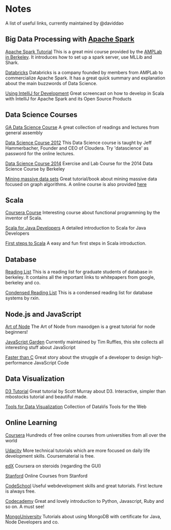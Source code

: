 Notes 
=====
A list of useful links, currently maintained by @daviddao

## Big Data Processing with [Apache Spark](https://spark.apache.org/)

[Apache Spark Tutorial](http://ampcamp.berkeley.edu/big-data-mini-course/index.html)
This is a great mini course provided by the [AMPLab in Berkeley](https://amplab.cs.berkeley.edu/). It introduces how to set up a spark server, use MLLib and Shark.

[Databricks](http://databricks.com/)
Databricks is a company founded by members from AMPLab to commercialize Apache Spark. It has a great quick summary and explanation about the main buzzwords of Data Science.

[Using IntelliJ for Development](http://bdgenomics.org/blog/2014/05/15/up-and-running-with-big-data-genomics/)
Great screencast on how to develop in Scala with IntelliJ for Apache Spark and its Open Source Products

## Data Science Courses

[GA Data Science Course](https://github.com/arahuja/GADS7)
A great collection of readings and lectures from general assembly

[Data Science Course 2012](http://datascienc.es/schedule/)
This Data Science course is taught by Jeff Hammerbacher, Founder and CEO of Cloudera. Try 'datascience' as password for the online lectures.

[Data Science Course 2014](https://github.com/daviddao/datascience-sp14)
Exercise and Lab Course for the 2014 Data Science Course by Berkeley

[Mining massive data sets](http://www.mmds.org/)
Great tutorial/book about mining massive data focused on graph algorithms.
A online course is also provided [here](https://www.coursera.org/course/mmds)


## Scala

[Coursera Course](https://www.coursera.org/course/progfun)
Interesting course about functional programming by the inventor of Scala.

[Scala for Java Developers](http://docs.scala-lang.org/tutorials/scala-for-java-programmers.html)
A detailed introduction to Scala for Java Developers

[First steps to Scala](http://www.artima.com/scalazine/articles/steps.html)
A easy and fun first steps in Scala introduction.


## Database 

[Reading List](http://www.cs286.net/home/reading-list)
This is a reading list for graduate students of database in berkeley. It contains all the important links to whitepapers from google, berkeley and co.

[Condensed Reading List](https://github.com/daviddao/db-readings)
This is a condensed reading list for database systems by rxin.


## Node.js and JavaScript

[Art of Node](https://github.com/daviddao/art-of-node)
The Art of Node from maxodgen is a great tutorial for node beginners!

[JavaScript Garden](http://bonsaiden.github.io/JavaScript-Garden/)
Currently maintained by Tim Ruffles, this site collects all interesting stuff about JavaScript

[Faster than C](https://github.com/felixge/faster-than-c)
Great story about the struggle of a developer to design high-performance JavaScript Code


## Data Visualization

[D3 Tutorial](http://alignedleft.com/tutorials/d3)
Great tutorial by Scott Murray about D3. Interactive, simpler than mbostocks tutorial and beautiful made.

[Tools for Data Visualization](http://selection.datavisualization.ch/)
Collection of DataVis Tools for the Web

## Online Learning 

[Coursera](http://coursera.org/)
Hundreds of free online courses from universities from all over the world

[Udacity](http://udacity.com/)
More technical tutorials which are more focused on daily life development skills.
Coursematerial is free.

[edX](http://edx.org/)
Coursera on steroids (regarding the GUI)

[Stanford](https://class.stanford.edu/courses)
Online Courses from Stanford

[CodeSchool](https://www.codeschool.com/)
Useful webdevelopment skills and great tutorials. First lecture is always free.

[Codecademy](http://www.codecademy.com/learn)
Great and lovely introduction to Python, Javascript, Ruby and so on. A must see!

[MongoUniversity](https://university.mongodb.com/)
Tutorials about using MongoDB with certificate for Java, Node Developers and co.

